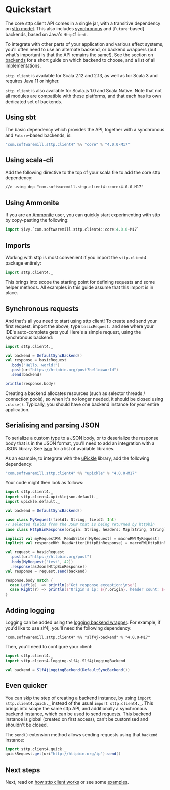 # Quickstart

The core sttp client API comes in a single jar, with a transitive dependency on [sttp model](https://github.com/softwaremill/sttp-model). 
This also includes [synchronous](backends/synchronous.md) and [`Future`-based] backends, based on Java's `HttpClient`.

To integrate with other parts of your application and various effect systems, you'll often need to use an alternate backend, or backend wrappers (but what's important is that the API remains the same!). See the section on [backends](backends/summary.md) for a short guide on which backend to choose, and a list of all implementations.

`sttp client` is available for Scala 2.12 and 2.13, as well as for Scala 3 and requires Java 11 or higher.

`sttp client` is also available for Scala.js 1.0 and Scala Native. Note that not all modules are compatible with these
platforms, and that each has its own dedicated set of backends.

## Using sbt

The basic dependency which provides the API, together with a synchronous and `Future`-based backends, is:

```scala
"com.softwaremill.sttp.client4" %% "core" % "4.0.0-M17"
```

## Using scala-cli

Add the following directive to the top of your scala file to add the core sttp dependency:

```
//> using dep "com.softwaremill.sttp.client4::core:4.0.0-M17"
```

## Using Ammonite

If you are an [Ammonite](https://ammonite.io) user, you can quickly start experimenting with sttp by copy-pasting the following:

```scala
import $ivy.`com.softwaremill.sttp.client4::core:4.0.0-M17`
```

## Imports

Working with sttp is most convenient if you import the `sttp.client4` package entirely:

```scala
import sttp.client4._
```

This brings into scope the starting point for defining requests and some helper methods. All examples in this guide assume that this import is in place.

## Synchronous requests

And that's all you need to start using sttp client! To create and send your first request, import the above, type `basicRequest.` and see where your IDE's auto-complete gets you! Here's a simple request, using the synchronous backend:

```scala
import sttp.client4._

val backend = DefaultSyncBackend()
val response = basicRequest
  .body("Hello, world!")  
  .post(uri"https://httpbin.org/post?hello=world")
  .send(backend)

println(response.body)            
```

Creating a backend allocates resources (such as selector threads / connection pools), so when it's no longer needed, it
should be closed using `.close()`. Typically, you should have one backend instance for your entire application.

## Serialising and parsing JSON

To serialize a custom type to a JSON body, or to deserialize the response body that is in the JSON format, you'll need
to add an integration with a JSON library. See [json](json.md) for a list of available libraries.

As an example, to integrate with the [uPickle](https://github.com/com-lihaoyi/upickle) library, add the following
dependency:

```scala
"com.softwaremill.sttp.client4" %% "upickle" % "4.0.0-M17"
```

Your code might then look as follows:

```scala
import sttp.client4._
import sttp.client4.upicklejson.default._
import upickle.default._

val backend = DefaultSyncBackend()

case class MyRequest(field1: String, field2: Int)
// selected fields from the JSON that is being returned by httpbin
case class HttpBinResponse(origin: String, headers: Map[String, String])

implicit val myRequestRW: ReadWriter[MyRequest] = macroRW[MyRequest]
implicit val responseRW: ReadWriter[HttpBinResponse] = macroRW[HttpBinResponse]

val request = basicRequest
  .post(uri"https://httpbin.org/post")
  .body(MyRequest("test", 42))
  .response(asJson[HttpBinResponse])
val response = request.send(backend)

response.body match {
  case Left(e)  => println(s"Got response exception:\n$e")
  case Right(r) => println(s"Origin's ip: ${r.origin}, header count: ${r.headers.size}")
}
```

## Adding logging

Logging can be added using the [logging backend wrapper](backends/wrappers/logging.md). For example, if you'd like to
use slf4j, you'll need the following dependency:

```
"com.softwaremill.sttp.client4" %% "slf4j-backend" % "4.0.0-M17"
```

Then, you'll need to configure your client:

```scala
import sttp.client4._
import sttp.client4.logging.slf4j.Slf4jLoggingBackend

val backend = Slf4jLoggingBackend(DefaultSyncBackend())
```

## Even quicker

You can skip the step of creating a backend instance, by using `import sttp.client4.quick._` instead of the usual `import sttp.client4._`.
This brings into scope the same sttp API, and additionally a synchronous backend instance, which can be used to send requests. 
This backend instance is global (created on first access), can't be customised and shouldn't be closed.

The `send()` extension method allows sending requests using that `backend` instance:

```scala
import sttp.client4.quick._
quickRequest.get(uri"http://httpbin.org/ip").send()
```

## Next steps

Next, read on [how sttp client works](how.md) or see some [examples](examples.md).

